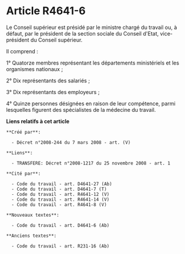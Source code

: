 # Article R4641-6

Le Conseil supérieur est présidé par le ministre chargé du travail ou, à défaut, par le président de la section sociale du
Conseil d'Etat, vice-président du Conseil supérieur.

Il comprend :

1° Quatorze membres représentant les départements ministériels et les organismes nationaux ;

2° Dix représentants des salariés ;

3° Dix représentants des employeurs ;

4° Quinze personnes désignées en raison de leur compétence, parmi lesquelles figurent des spécialistes de la médecine du
travail.

**Liens relatifs à cet article**

	**Créé par**:

	  - Décret n°2008-244 du 7 mars 2008 - art. (V)

	**Liens**:

	  - TRANSFERE: Décret n°2008-1217 du 25 novembre 2008 - art. 1

	**Cité par**:

	  - Code du travail - art. D4641-27 (Ab)
	  - Code du travail - art. D4641-7 (T)
	  - Code du travail - art. R4641-12 (V)
	  - Code du travail - art. R4641-14 (V)
	  - Code du travail - art. R4641-8 (V)

	**Nouveaux textes**:

	  - Code du travail - art. D4641-6 (Ab)

	**Anciens textes**:

	  - Code du travail - art. R231-16 (Ab)
